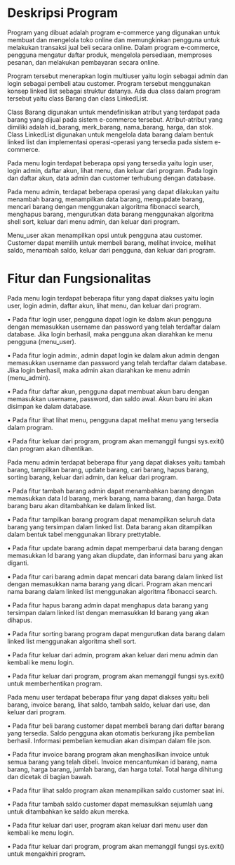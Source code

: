 # Deskripsi Program

Program yang dibuat adalah program e-commerce yang digunakan untuk membuat dan mengelola toko online dan memungkinkan pengguna untuk melakukan transaksi jual beli secara online. Dalam program e-commerce, pengguna mengatur daftar produk, mengelola persediaan, memproses pesanan, dan melakukan pembayaran secara online. 

Program tersebut menerapkan login multiuser yaitu login sebagai admin dan login sebagai pembeli atau customer. Program tersebut menggunakan konsep linked list sebagai struktur datanya.  Ada dua class dalam program tersebut yaitu class Barang dan class LinkedList. 

Class Barang digunakan untuk mendefinisikan atribut yang terdapat pada barang yang dijual pada sistem e-commerce tersebut. Atribut-atribut yang dimiliki adalah id_barang, merk_barang, nama_barang, harga, dan stok. Class LinkedList digunakan untuk mengelola data barang dalam bentuk linked list dan implementasi operasi-operasi yang tersedia pada sistem e-commerce. 

Pada menu login terdapat beberapa opsi yang tersedia yaitu login user, login admin, daftar akun, lihat menu, dan keluar dari program. Pada login dan daftar akun, data admin dan customer terhubung dengan database.

Pada menu admin, terdapat beberapa operasi yang dapat dilakukan yaitu menambah barang, menampilkan data barang, mengupdate barang, mencari barang dengan menggunakan algoritma fibonacci search, menghapus barang, mengurutkan data barang menggunakan algoritma shell sort, keluar dari menu admin, dan keluar dari program.

Menu_user akan menampilkan opsi untuk pengguna atau customer. Customer dapat memilih untuk membeli barang, melihat invoice, melihat saldo, menambah saldo, keluar dari pengguna, dan keluar dari program. 

# Fitur dan Fungsionalitas

Pada menu login terdapat beberapa fitur yang dapat diakses yaitu login user, login admin, daftar akun, lihat menu, dan keluar dari program.

•	Pada fitur login user, pengguna dapat login ke dalam akun pengguna dengan memasukkan username dan password yang telah terdaftar dalam database. Jika login berhasil, maka pengguna akan diarahkan ke menu pengguna (menu_user).

•	Pada fitur login admin:, admin dapat login ke dalam akun admin dengan memasukkan username dan password yang telah terdaftar dalam database. Jika login berhasil, maka admin akan diarahkan ke menu admin (menu_admin).

•	Pada fitur daftar akun, pengguna dapat membuat akun baru dengan memasukkan username, password, dan saldo awal. Akun baru ini akan disimpan ke dalam database.

•	Pada fitur lihat lihat menu, pengguna dapat melihat menu yang tersedia dalam program.

•	Pada fitur keluar dari program, program akan memanggil fungsi sys.exit() dan program akan dihentikan.

Pada menu admin terdapat beberapa fitur yang dapat diakses yaitu tambah barang, tampilkan barang, update barang, cari barang, hapus barang, sorting barang, keluar dari admin, dan keluar dari program.

•	Pada fitur tambah barang admin dapat menambahkan barang dengan memasukkan data Id barang, merk barang, nama barang, dan harga. Data barang baru akan ditambahkan ke dalam linked list. 

•	Pada fitur tampilkan barang program dapat menampilkan seluruh data barang yang tersimpan dalam linked list. Data barang akan ditampilkan dalam bentuk tabel menggunakan library prettytable.

•	Pada fitur update barang admin dapat memperbarui data barang dengan memasukkan Id barang yang akan diupdate, dan informasi baru yang akan diganti.

•	Pada fitur cari barang admin dapat mencari data barang dalam linked list dengan memasukkan nama barang yang dicari. Program akan mencari nama barang dalam linked list menggunakan algoritma fibonacci search.

•	Pada fitur hapus barang admin dapat menghapus data barang yang tersimpan dalam linked list dengan memasukkan Id barang yang akan dihapus.

•	Pada fitur  sorting barang program dapat mengurutkan data barang dalam linked list menggunakan algoritma shell sort.

•	Pada fitur keluar dari admin, program akan keluar dari menu admin dan kembali ke menu login.

•	Pada fitur keluar dari program, program akan memanggil fungsi sys.exit() untuk memberhentikan program.

Pada menu user terdapat beberapa fitur yang dapat diakses yaitu beli barang, invoice barang, lihat saldo, tambah saldo, keluar dari use, dan keluar dari program.

•	Pada fitur beli barang customer dapat membeli barang dari daftar barang yang tersedia.  Saldo pengguna akan otomatis berkurang jika pembelian berhasil. Informasi pembelian kemudian akan disimpan dalam file json.

•	Pada fitur invoice barang program akan menghasilkan invoice untuk semua barang yang telah dibeli. Invoice mencantumkan id barang, nama barang, harga barang, jumlah barang, dan harga total. Total harga dihitung dan dicetak di bagian bawah.

•	Pada fitur lihat saldo program akan menampilkan saldo customer saat ini.

•	Pada fitur tambah saldo customer dapat memasukkan sejumlah uang untuk ditambahkan ke saldo akun mereka.

•	Pada fitur keluar dari user, program akan keluar dari menu user dan kembali ke menu login.

•	Pada fitur keluar dari program, program akan memanggil fungsi sys.exit() untuk mengakhiri program.
